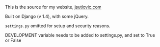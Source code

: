 This is the source for my website, [jsutlovic.com](http://jsutlovic.com)

Built on Django (v 1.4), with some jQuery.

`settings.py` omitted for setup and security reasons.

DEVELOPMENT variable needs to be added to settings.py, and set to True or False
